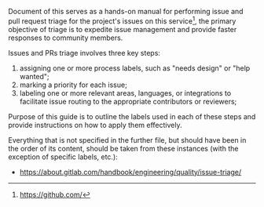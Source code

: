 Document of this serves as a hands-on manual for performing issue and pull request
triage for the project's issues on this service[^1], the primary objective of triage
is to expedite issue management and provide faster responses to community members.

Issues and PRs triage involves three key steps:

1. assigning one or more process labels, such as "needs design" or "help wanted";
2. marking a priority for each issue;
3. labeling one or more relevant areas, languages, or integrations to facilitate
   issue routing to the appropriate contributors or reviewers;

Purpose of this guide is to outline the labels used in each of these steps and
provide instructions on how to apply them effectively.

Everything that is not specified in the further file, but should have been in the
order of its content, should be taken from these instances (with the exception of
specific labels, etc.):

- <https://about.gitlab.com/handbook/engineering/quality/issue-triage/>

[^1]: <https://github.com/>
